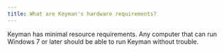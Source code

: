 ```yaml
---
title: What are Keyman's hardware requirements?
---
```


Keyman has minimal resource requirements. Any computer that can run
Windows 7 or later should be able to run Keyman without trouble.
